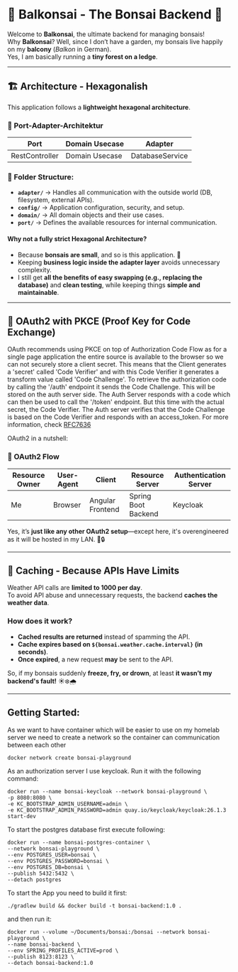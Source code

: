 # 🌿 Balkonsai - The Bonsai Backend 🌿

Welcome to **Balkonsai**, the ultimate backend for managing bonsais!  
Why **Balkonsai**? Well, since I don’t have a garden, my bonsais live happily on my **balcony** (*Balkon* in German).  
Yes, I am basically running a **tiny forest on a ledge**.

---

## 🏗️ Architecture - Hexagonalish

This application follows a **lightweight hexagonal architecture**.

### 🔹 Port-Adapter-Architektur

| Port           | Domain Usecase | Adapter         |
|----------------|----------------|-----------------|
| RestController | Domain Usecase | DatabaseService |

### 📂 Folder Structure:

- **`adapter/`** → Handles all communication with the outside world (DB, filesystem, external APIs).
- **`config/`** → Application configuration, security, and setup.
- **`domain/`** → All domain objects and their use cases.
- **`port/`** → Defines the available resources for internal communication.

#### Why not a fully strict Hexagonal Architecture?

- Because **bonsais are small**, and so is this application. 🌱
- Keeping **business logic inside the adapter layer** avoids unnecessary complexity.
- I still get **all the benefits of easy swapping (e.g., replacing the database)** and **clean testing**, while keeping
  things **simple and maintainable**.

---

## 🔐 OAuth2 with PKCE (Proof Key for Code Exchange)

OAuth recommends using PKCE on top of Authorization Code Flow as for a single page application the entire source is
available to the browser so we can not securely store a client secret. This means that the Client generates a 'secret'
called 'Code Verifier' and with this Code Verifier it generates a transform value called 'Code Challenge'. To retrieve
the authorization code by calling the '/auth' endpoint it sends the Code Challenge. This will be stored on the auth
server side. The Auth Server responds with a code which can then be used to call the '/token' endpoint. But this time
with
the actual secret, the Code Verifier. The Auth server verifies that the Code Challenge is based on the Code Verifier and
responds with an access_token.
For more information, check [RFC7636](https://datatracker.ietf.org/doc/html/rfc7636)

OAuth2 in a nutshell:

### 🔹 OAuth2 Flow

| Resource Owner | User-Agent | Client           | Resource Server     | Authentication Server |
|----------------|------------|------------------|---------------------|-----------------------|
| Me             | Browser    | Angular Frontend | Spring Boot Backend | Keycloak              |

Yes, it’s **just like any other OAuth2 setup**—except here, it's overengineered as it will be hosted in my LAN. 🌳🔒

---

## 🚀 Caching - Because APIs Have Limits

Weather API calls are **limited to 1000 per day**.  
To avoid API abuse and unnecessary requests, the backend **caches the weather data**.

### How does it work?

- **Cached results are returned** instead of spamming the API.
- **Cache expires based on `${bonsai.weather.cache.interval}` (in seconds)**.
- **Once expired**, a new request **may** be sent to the API.

So, if my bonsais suddenly **freeze, fry, or drown**, at least **it wasn’t my backend's fault!** ☀️❄️🌧️

---

## Getting Started:

As we want to have container which will be easier to use on my homelab server we need to create a network so the
container
can communication between each other

```shell
docker network create bonsai-playground
```

As an authorization server I use keycloak. Run it with the following command:

```shell
docker run --name bonsai-keycloak --network bonsai-playground \
-p 8080:8080 \
-e KC_BOOTSTRAP_ADMIN_USERNAME=admin \
-e KC_BOOTSTRAP_ADMIN_PASSWORD=admin quay.io/keycloak/keycloak:26.1.3 start-dev
```

To start the postgres database first execute following:

```shell
docker run --name bonsai-postgres-container \
--network bonsai-playground \
--env POSTGRES_USER=bonsai \
--env POSTGRES_PASSWORD=bonsai \
--env POSTGRES_DB=bonsai \
--publish 5432:5432 \
--detach postgres
```

To start the App you need to build it first:

```shell
./gradlew build && docker build -t bonsai-backend:1.0 .
```

and then run it:

```shell
docker run --volume ~/Documents/bonsai:/bonsai --network bonsai-playground \
--name bonsai-backend \
--env SPRING_PROFILES_ACTIVE=prod \
--publish 8123:8123 \
--detach bonsai-backend:1.0
```
